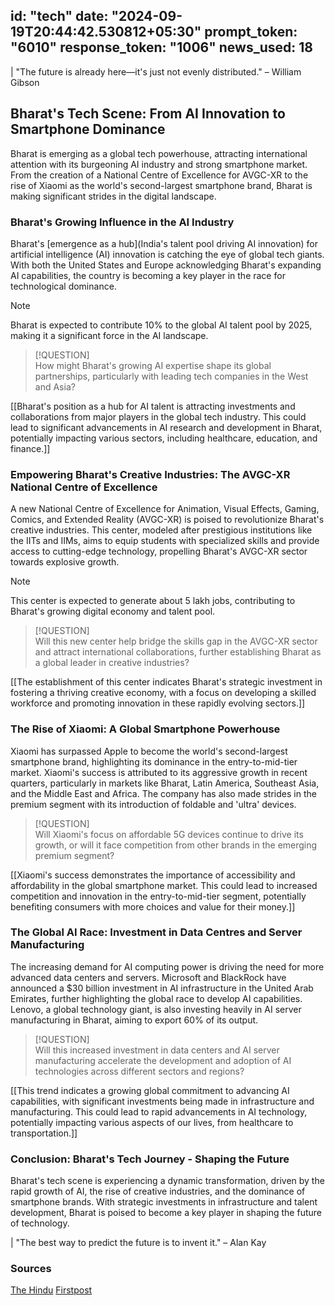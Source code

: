 
id: "tech"
date: "2024-09-19T20:44:42.530812+05:30"
prompt_token: "6010"
response_token: "1006"
news_used: 18
------
| "The future is already here—it's just not evenly distributed." – William Gibson

## Bharat's Tech Scene: From AI Innovation to Smartphone Dominance

Bharat is emerging as a global tech powerhouse, attracting international attention with its burgeoning AI industry and strong smartphone market. From the creation of a National Centre of Excellence for AVGC-XR to the rise of Xiaomi as the world's second-largest smartphone brand, Bharat is making significant strides in the digital landscape.

### Bharat's Growing Influence in the AI Industry

Bharat's [emergence as a hub](India's talent pool driving AI innovation) for artificial intelligence (AI) innovation is catching the eye of global tech giants. With both the United States and Europe acknowledging Bharat's expanding AI capabilities, the country is becoming a key player in the race for technological dominance. 

> [!NOTE]  
> Bharat is expected to contribute 10% to the global AI talent pool by 2025, making it a significant force in the AI landscape.

> [!QUESTION]  
> How might Bharat's growing AI expertise shape its global partnerships, particularly with leading tech companies in the West and Asia?

[[Bharat's position as a hub for AI talent is attracting investments and collaborations from major players in the global tech industry. This could lead to significant advancements in AI research and development in Bharat, potentially impacting various sectors, including healthcare, education, and finance.]]

### Empowering Bharat's Creative Industries: The AVGC-XR National Centre of Excellence

A new National Centre of Excellence for Animation, Visual Effects, Gaming, Comics, and Extended Reality (AVGC-XR) is poised to revolutionize Bharat's creative industries. This center, modeled after prestigious institutions like the IITs and IIMs, aims to equip students with specialized skills and provide access to cutting-edge technology, propelling Bharat's AVGC-XR sector towards explosive growth. 

> [!NOTE]  
> This center is expected to generate about 5 lakh jobs, contributing to Bharat's growing digital economy and talent pool. 

> [!QUESTION]  
> Will this new center help bridge the skills gap in the AVGC-XR sector and attract international collaborations, further establishing Bharat as a global leader in creative industries?

[[The establishment of this center indicates Bharat's strategic investment in fostering a thriving creative economy, with a focus on developing a skilled workforce and promoting innovation in these rapidly evolving sectors.]]

### The Rise of Xiaomi: A Global Smartphone Powerhouse

Xiaomi has surpassed Apple to become the world's second-largest smartphone brand, highlighting its dominance in the entry-to-mid-tier market. Xiaomi's success is attributed to its aggressive growth in recent quarters, particularly in markets like Bharat, Latin America, Southeast Asia, and the Middle East and Africa. The company has also made strides in the premium segment with its introduction of foldable and 'ultra' devices.

> [!QUESTION]  
> Will Xiaomi's focus on affordable 5G devices continue to drive its growth, or will it face competition from other brands in the emerging premium segment?

[[Xiaomi's success demonstrates the importance of accessibility and affordability in the global smartphone market. This could lead to increased competition and innovation in the entry-to-mid-tier segment, potentially benefiting consumers with more choices and value for their money.]]

### The Global AI Race: Investment in Data Centres and Server Manufacturing

The increasing demand for AI computing power is driving the need for more advanced data centers and servers. Microsoft and BlackRock have announced a $30 billion investment in AI infrastructure in the United Arab Emirates, further highlighting the global race to develop AI capabilities. Lenovo, a global technology giant, is also investing heavily in AI server manufacturing in Bharat, aiming to export 60% of its output.

> [!QUESTION]  
> Will this increased investment in data centers and AI server manufacturing accelerate the development and adoption of AI technologies across different sectors and regions?

[[This trend indicates a growing global commitment to advancing AI capabilities, with significant investments being made in infrastructure and manufacturing. This could lead to rapid advancements in AI technology, potentially impacting various aspects of our lives, from healthcare to transportation.]]

### Conclusion: Bharat's Tech Journey - Shaping the Future

Bharat's tech scene is experiencing a dynamic transformation, driven by the rapid growth of AI, the rise of creative industries, and the dominance of smartphone brands. With strategic investments in infrastructure and talent development, Bharat is poised to become a key player in shaping the future of technology. 

| "The best way to predict the future is to invent it." – Alan Kay

### Sources

[The Hindu](https://www.thehindu.com/)
[Firstpost](https://www.firstpost.com/)

